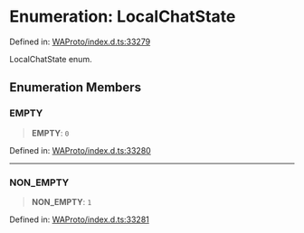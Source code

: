 # Enumeration: LocalChatState

Defined in: [WAProto/index.d.ts:33279](https://github.com/Fokusdotid/bail/blob/546bbbb35e652e95f45982a71bee62b2c682e4eb/WAProto/index.d.ts#L33279)

LocalChatState enum.

## Enumeration Members

### EMPTY

> **EMPTY**: `0`

Defined in: [WAProto/index.d.ts:33280](https://github.com/Fokusdotid/bail/blob/546bbbb35e652e95f45982a71bee62b2c682e4eb/WAProto/index.d.ts#L33280)

***

### NON\_EMPTY

> **NON\_EMPTY**: `1`

Defined in: [WAProto/index.d.ts:33281](https://github.com/Fokusdotid/bail/blob/546bbbb35e652e95f45982a71bee62b2c682e4eb/WAProto/index.d.ts#L33281)
